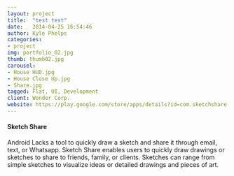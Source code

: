 ```yaml
---
layout: project
title:  "test test"
date:   2014-04-25 16:54:46
author: Kyle Phelps
categories:
- project
img: portfolio_02.jpg
thumb: thumb02.jpg
carousel:
- House HUD.jpg
- House Close Up.jpg
- Share.jpg
tagged: Flat, UI, Development
client: Wonder Corp.
website: https://play.google.com/store/apps/details?id=com.sketchshare.draw
---
```

#### Sketch Share
Android Lacks a tool to quickly draw a sketch and share it through email, text, or Whatsapp. Sketch Share enables users to quickly draw drawings or sketches to share to friends, family, or clients. Sketches can range from simple sketches to visualize ideas or detailed drawings and pieces of art.
